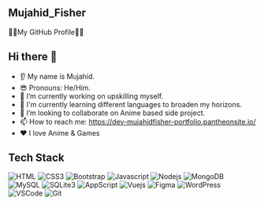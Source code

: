 ## Mujahid_Fisher
🐱‍👤My GitHub Profile🐱‍👤

## Hi there 👋
* 👂 My name is Mujahid.
* 😎 Pronouns: He/Him.
* 🔭 I’m currently working on upskilling myself.
* 🌱 I'm currently learning different languages to broaden my horizons.
* 🤝 I’m looking to collaborate on Anime based side project.
* 📫 How to reach me: https://dev-mujahidfisher-portfolio.pantheonsite.io/
* ❤️ I love Anime & Games

## Tech Stack
![HTML](https://img.shields.io/badge/HTML5-E34F26?style=for-the-badge&logo=html5&logoColor=white)
![CSS3](https://img.shields.io/badge/CSS3-1572B6?style=for-the-badge&logo=css3&logoColor=white)
![Bootstrap](https://img.shields.io/badge/Bootstrap-563D7C?style=for-the-badge&logo=bootstrap&logoColor=white)
![Javascript](https://img.shields.io/badge/Javascript-F0DB4F?style=for-the-badge&labelColor=black&logo=javascript&logoColor=F0DB4F)
![Nodejs](https://img.shields.io/badge/Nodejs-3C873A?style=for-the-badge&labelColor=black&logo=node.js&logoColor=3C873A)
![MongoDB](https://img.shields.io/badge/MongoDB-4EA94B?style=for-the-badge&logo=mongodb&logoColor=white)
![MySQL](https://img.shields.io/badge/MySQL-38618C?style=for-the-badge&logo=mysql&logoColor=white)
![SQLite3](https://img.shields.io/badge/SQLite-FFFFFF?style=for-the-badge&logo=sqlite&logoColor=38618C)
![AppScript](https://img.shields.io/badge/AppScript-google?style=for-the-badge&logo=appsscript&logoColor=F0DB4F)
![Vuejs](https://img.shields.io/badge/Vue.js-3C873A?style=for-the-badge&logo=vue&logoColor=3C873A)
![Figma](https://img.shields.io/badge/Figma-A259FF?style=for-the-badge&logo=figma&logoColor=black)
![WordPress](https://img.shields.io/badge/WordPress-FFFFFF?style=for-the-badge&logo=wordpress&logoColor=38618C)
![VSCode](https://img.shields.io/badge/Visual_Studio-0078d7?style=for-the-badge&logo=visual%20studio&logoColor=white)
![Git](https://img.shields.io/badge/Git-F05032?style=for-the-badge&logo=git&logoColor=white)



